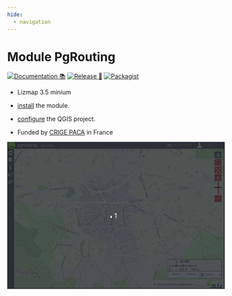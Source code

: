 ```yaml
---
hide:
  - navigation
---
```


# Module PgRouting

[![Documentation 📚](https://github.com/3liz/lizmap-pgrouting-module/actions/workflows/publish-doc.yml/badge.svg)](https://github.com/3liz/lizmap-pgrouting-module/actions/workflows/publish-doc.yml)
[![Release 🚀](https://github.com/3liz/lizmap-pgrouting-module/actions/workflows/release.yml/badge.svg)](https://github.com/3liz/lizmap-pgrouting-module/actions/workflows/release.yml)
[![Packagist](https://img.shields.io/packagist/v/lizmap/lizmap-pgrouting-module)](https://packagist.org/packages/lizmap/lizmap-pgrouting-module)

* Lizmap 3.5 minium
* [install](installation.md) the module.
* [configure](configuration.md) the QGIS project.

* Funded by [CRIGE PACA](https://www.crige-paca.org/) in France

![pgrouting](media/pgrouting.gif)
